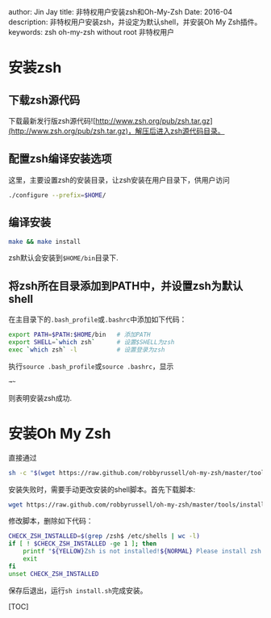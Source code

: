 author: Jin Jay
title: 非特权用户安装zsh和Oh-My-Zsh
Date: 2016-04
description: 非特权用户安装zsh，并设定为默认shell，并安装Oh My Zsh插件。
keywords: zsh
          oh-my-zsh
          without root
          非特权用户

# 安装zsh
## 下载zsh源代码
下载最新发行版zsh源代码![http://www.zsh.org/pub/zsh.tar.gz](http://www.zsh.org/pub/zsh.tar.gz)，解压后进入zsh源代码目录。

## 配置zsh编译安装选项
这里，主要设置zsh的安装目录，让zsh安装在用户目录下，供用户访问
```bash
./configure --prefix=$HOME/
```

## 编译安装
```bash
make && make install
```
zsh默认会安装到`$HOME/bin`目录下.

## 将zsh所在目录添加到PATH中，并设置zsh为默认shell
在主目录下的`.bash_profile`或`.bashrc`中添加如下代码：
```bash
export PATH=$PATH:$HOME/bin   # 添加PATH
export SHELL=`which zsh`      # 设置$SHELL为zsh
exec `which zsh` -l           # 设置登录为zsh
```
执行`source .bash_profile`或`source .bashrc`，显示
```sh
→~
```
则表明安装zsh成功.

# 安装Oh My Zsh
直接通过
```sh
sh -c "$(wget https://raw.github.com/robbyrussell/oh-my-zsh/master/tools/install.sh -O -)"
```

安装失败时，需要手动更改安装的shell脚本。首先下载脚本:

```sh
wget https://raw.github.com/robbyrussell/oh-my-zsh/master/tools/install.sh
```

修改脚本，删除如下代码：
```sh
CHECK_ZSH_INSTALLED=$(grep /zsh$ /etc/shells | wc -l)
if [ ! $CHECK_ZSH_INSTALLED -ge 1 ]; then
    printf "${YELLOW}Zsh is not installed!${NORMAL} Please install zsh first!\n"
    exit
fi
unset CHECK_ZSH_INSTALLED
```

保存后退出，运行`sh install.sh`完成安装。


[TOC]